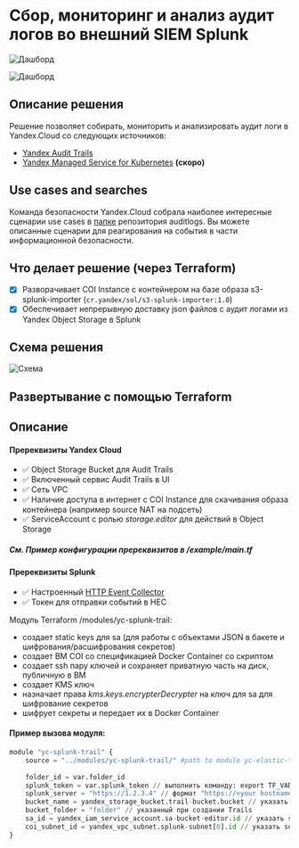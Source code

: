 # Сбор, мониторинг и анализ аудит логов во внешний SIEM Splunk

![Дашборд](https://user-images.githubusercontent.com/85429798/130447006-c5a604b3-d1ed-4f47-b132-5e83f02494c8.png)

![Дашборд](https://user-images.githubusercontent.com/85429798/130446967-926e892c-0dcb-4a97-93bc-92fe67b078dd.png)


## Описание решения
Решение позволяет собирать, мониторить и анализировать аудит логи в Yandex.Cloud со следующих источников:
- [Yandex Audit Trails](https://cloud.yandex.ru/docs/audit-trails/)
- [Yandex Managed Service for Kubernetes](https://cloud.yandex.ru/docs/managed-kubernetes/) **(скоро)** 

## Use cases and searches
Команда безопасности Yandex.Cloud собрала наиболее интересные сценарии use cases в [папке](../_use_cases_and_searches) репозитория auditlogs.
Вы можете описанные сценарии для реагирования на события в части информационной безопасности.

## Что делает решение (через Terraform)
- [x] Разворачивает COI Instance с контейнером на базе образа s3-splunk-importer (`cr.yandex/sol/s3-splunk-importer:1.0`)
- [x] Обеспечивает непрерывную доставку json файлов с аудит логами из Yandex Object Storage в Splunk

## Схема решения
![Схема](https://user-images.githubusercontent.com/85429798/130447027-efdd1ee7-0c1b-46fb-b0f2-36577bb5e6a4.png)


## Развертывание с помощью Terraform

## Описание 

#### Пререквизиты Yandex Cloud
- :white_check_mark: Object Storage Bucket для Audit Trails
- :white_check_mark: Включенный сервис Audit Trails в UI
- :white_check_mark: Сеть VPC
- :white_check_mark: Наличие доступа в интернет с COI Instance для скачивания образа контейнера (например source NAT на подсеть)
- :white_check_mark: ServiceAccount с ролью *storage.editor* для действий в Object Storage

##### См. Пример конфигурации пререквизитов в /example/main.tf

#### Пререквизиты Splunk
- :white_check_mark: Настроенный [HTTP Event Collector](https://docs.splunk.com/Documentation/SplunkCloud/8.2.2105/Data/UsetheHTTPEventCollector#Configure_HTTP_Event_Collector_on_Splunk_Enterprise)
- :white_check_mark: Токен для отправки событий в HEC

Модуль Terraform /modules/yc-splunk-trail:

- создает static keys для sa (для работы с объектами JSON в бакете и шифрования/расшифрования секретов)
- создает ВМ COI со спецификацией Docker Container со скриптом
- создает ssh пару ключей и сохраняет приватную часть на диск, публичную в ВМ
- создает KMS ключ
- назначает права *kms.keys.encrypterDecrypter* на ключ для sa для шифрование секретов
- шифрует секреты и передает их в Docker Container


#### Пример вызова модуля:
```Python
module "yc-splunk-trail" {
    source = "../modules/yc-splunk-trail/" #path to module yc-elastic-trail
    
    folder_id = var.folder_id
    splunk_token = var.splunk_token // выполнить команду: export TF_VAR_splunk_token=<SPLUNK TOKEB> (заменить SPLUNK TOKEN на ваше значение)
    splunk_server = "https://1.2.3.4" // формат "https://<your hostname or address>"
    bucket_name = yandex_storage_bucket.trail-bucket.bucket // указать имя bucket с audit trails, если вызов не из example
    bucket_folder = "folder" // указанный при создании Trails
    sa_id = yandex_iam_service_account.sa-bucket-editor.id // указать sa с правами bucket_editor, если вызов не из example
    coi_subnet_id = yandex_vpc_subnet.splunk-subnet[0].id // указать subnet_id, если вызов не из example
}

```